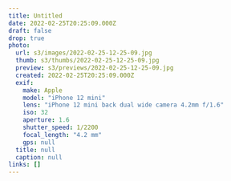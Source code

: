 ```yaml
---
title: Untitled
date: 2022-02-25T20:25:09.000Z
draft: false
drop: true
photo:
  url: s3/images/2022-02-25-12-25-09.jpg
  thumb: s3/thumbs/2022-02-25-12-25-09.jpg
  preview: s3/previews/2022-02-25-12-25-09.jpg
  created: 2022-02-25T20:25:09.000Z
  exif:
    make: Apple
    model: "iPhone 12 mini"
    lens: "iPhone 12 mini back dual wide camera 4.2mm f/1.6"
    iso: 32
    aperture: 1.6
    shutter_speed: 1/2200
    focal_length: "4.2 mm"
    gps: null
  title: null
  caption: null
links: []
---
```

